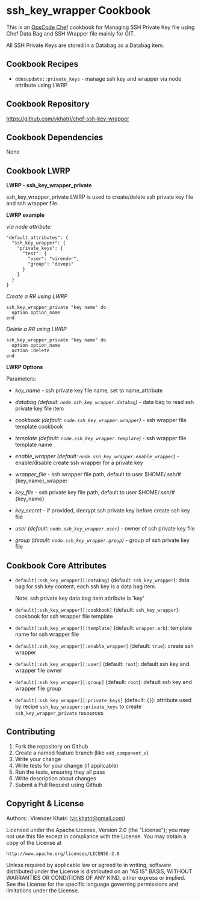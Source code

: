 ssh_key_wrapper Cookbook
========================

This is an [OpsCode Chef] cookbook for Managing SSH Private Key file using Chef Data Bag and SSH Wrapper file mainly for GIT.

All SSH Private Keys are stored in a Databag as a Databag item.


## Cookbook Recipes

- `ddnsupdate::private_keys`   - manage ssh key and wrapper via node attribute using LWRP


## Cookbook Repository

https://github.com/vkhatri/chef-ssh-key-wrapper


## Cookbook Dependencies

None


## Cookbook LWRP

**LWRP - ssh_key_wrapper_private**

ssh_key_wrapper_private LWRP is used to create/delete ssh private key file and ssh wrapper file.

**LWRP example**

*via node attribute:*

    "default_attributes": {
      "ssh_key_wrapper": {
      	"private_keys": {
          "test": {
            "user": "virender",
            "group": "devops"
          }
        }
      }
    }



*Create a RR using LWRP*

    ssh_key_wrapper_private "key name" do
      option option_name
    end

*Delete a RR using LWRP*

    ssh_key_wrapper_private "key name" do
      option option_name
      action :delete
    end


**LWRP Options**


Parameters:

- *key_name* - ssh private key file name, set to name_attribute

- *databag (default: `node.ssh_key_wrapper.databag`)* - data bag to read ssh private key file item
- *cookbook (default: `node.ssh_key_wrapper.wrapper`)* - ssh wrapper file template cookbook
- *template (default: `node.ssh_key_wrapper.template`)* - ssh wrapper file template name

- *enable_wrapper (default: `node.ssh_key_wrapper.enable_wrapper`)* - enable/disable create ssh wrapper for a private key
- *wrapper_file* - ssh wrapper file path, default to user $HOME/.ssh/#{key_name}_wrapper
- *key_file* - ssh private key file path, default to user $HOME/.ssh/#{key_name}
- *key_secret* - if provided, decrypt ssh private key before create ssh key file

- *user (default: `node.ssh_key_wrapper.user`)* - owner of ssh private key file
- *group (deault: `node.ssh_key_wrapper.group`)* - group of ssh private key file


## Cookbook Core Attributes

 * `default[:ssh_key_wrapper][:databag]` (default: `ssh_key_wrapper`): data bag for ssh key content, each ssh key is a data bag item.

    Note: ssh private key data bag item attribute is 'key'

 * `default[:ssh_key_wrapper][:cookbook]` (default: `ssh_key_wrapper`): cookbook for ssh wrapper file template
 * `default[:ssh_key_wrapper][:template]` (default: `wrapper.erb`): template name for ssh wrapper file
 * `default[:ssh_key_wrapper][:enable_wrapper]` (default: `true`): create ssh wrapper
 * `default[:ssh_key_wrapper][:user]` (default: `root`): default ssh key and wrapper file owner
 * `default[:ssh_key_wrapper][:group]` (default: `root`): default ssh key and wrapper file group
 * `default[:ssh_key_wrapper][:private_keys]` (default: `{}`): attribute used by recipe `ssh_key_wrapper::private_keys` to create `ssh_key_wrapper_private` resources


## Contributing

1. Fork the repository on Github
2. Create a named feature branch (like `add_component_x`)
3. Write your change
4. Write tests for your change (if applicable)
5. Run the tests, ensuring they all pass
6. Write description about changes
7. Submit a Pull Request using Github


## Copyright & License

Authors:: Virender Khatri (vir.khatri@gmail.com)

Licensed under the Apache License, Version 2.0 (the "License");
you may not use this file except in compliance with the License.
You may obtain a copy of the License at

    http://www.apache.org/licenses/LICENSE-2.0

Unless required by applicable law or agreed to in writing, software
distributed under the License is distributed on an "AS IS" BASIS,
WITHOUT WARRANTIES OR CONDITIONS OF ANY KIND, either express or implied.
See the License for the specific language governing permissions and
limitations under the License.


[Opscode Chef]: https://wiki.opscode.com/display/chef/Home
